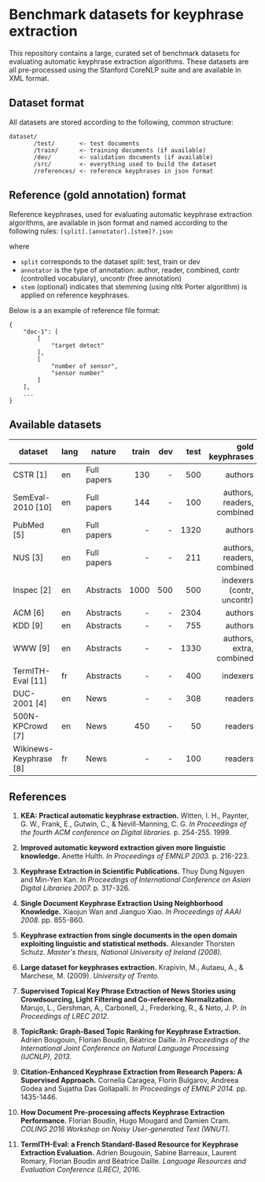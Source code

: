 # Benchmark datasets for keyphrase extraction

This repository contains a large, curated set of benchmark datasets for
evaluating automatic keyphrase extraction algorithms. These datasets are all
pre-processed using the Stanford CoreNLP suite and are available in XML format.

## Dataset format

All datasets are stored according to the following, common structure:

    dataset/
           /test/       <- test documents
           /train/      <- training documents (if available)
           /dev/        <- validation documents (if available)
           /src/        <- everything used to build the dataset
           /references/ <- reference keyphrases in json format

## Reference (gold annotation) format

Reference keyphrases, used for evaluating automatic keyphrase extraction
algorithms, are available in json format and named according to the following
rules: `[split].[annotator].[stem]?.json`

where

* `split` corresponds to the dataset split: test, train or dev
* `annotator` is the type of annotation: author, reader, combined, contr (controlled vocabulary), uncontr (free annotation)
* `stem` (optional) indicates that stemming (using nltk Porter algorithm) is applied on reference keyphrases.

Below is a an example of reference file format:

    {
        "doc-1": [
            [
                "target detect"
            ],
            [
                "number of sensor",
                "sensor number"
            ]
        ],
        ...
    }

## Available datasets

| dataset                | lang | nature       | train | dev | test | gold keyphrases            | keys/doc (test) |
| ---------------------- | ---- | ------------ | -----:| ---:| ----:| --------------------------:| --------------: |
| CSTR [1]               | en   | Full papers  | 130   | -   | 500  | authors                    | 5.4             |
| SemEval-2010 [10]      | en   | Full papers  | 144   | -   | 100  | authors, readers, combined | 3.9, 12.0, 14.7 |
| PubMed [5]             | en   | Full papers  | -     | -   | 1320 | authors                    | 5.4             |
| NUS [3]                | en   | Full papers  | -     | -   | 211  | authors, readers, combined | 4.2, 7.6, 11.0  |
| Inspec [2]             | en   | Abstracts    | 1000  | 500 | 500  | indexers (contr, uncontr)  | 4.5, 9.8        |
| ACM [6]                | en   | Abstracts    | -     | -   | 2304 | authors                    | 5.3             |
| KDD [9]                | en   | Abstracts    | -     | -   | 755  | authors                    | 4.1             |
| WWW [9]                | en   | Abstracts    | -     | -   | 1330 | authors, extra, combined   | 4.8, 4.2, 6.2   |
| TermITH-Eval [11]      | fr   | Abstracts    | -     | -   | 400  | indexers                   | 11.8            |
| DUC-2001 [4]           | en   | News         | -     | -   | 308  | readers                    | 8.1             |
| 500N-KPCrowd [7]       | en   | News         | 450   | -   | 50   | readers                    | 46.2            |
| Wikinews-Keyphrase [8] | fr   | News         | -     | -   | 100  | readers                    | 9.7             |


## References

1. **KEA: Practical automatic keyphrase extraction.**
   Witten, I. H., Paynter, G. W., Frank, E., Gutwin, C., & Nevill-Manning, C. G.
   *In Proceedings of the fourth ACM conference on Digital libraries.*
   p. 254-255. 1999.

2. **Improved automatic keyword extraction given more linguistic knowledge.**
   Anette Hulth.
   *In Proceedings of EMNLP 2003.*
   p. 216-223.

3. **Keyphrase Extraction in Scientific Publications.**
   Thuy Dung Nguyen and Min-Yen Kan.
   *In Proceedings of International Conference on Asian Digital Libraries 2007.*
   p. 317-326.

4. **Single Document Keyphrase Extraction Using Neighborhood Knowledge.**
   Xiaojun Wan and Jianguo Xiao.
   *In Proceedings of AAAI 2008.*
   pp. 855-860.

5. **Keyphrase extraction from single documents in the open domain exploiting
   linguistic and statistical methods.**
   Alexander Thorsten Schutz. 
   *Master's thesis, National University of Ireland (2008).*

6. **Large dataset for keyphrases extraction.**
   Krapivin, M., Autaeu, A., & Marchese, M. (2009). 
   *University of Trento.*

7. **Supervised Topical Key Phrase Extraction of News Stories using
   Crowdsourcing, Light Filtering and Co-reference Normalization.**
   Marujo, L., Gershman, A., Carbonell, J., Frederking, R., & Neto, J. P.
   *In Proceedings of LREC 2012.*

8. **TopicRank: Graph-Based Topic Ranking for Keyphrase Extraction.**
   Adrien Bougouin, Florian Boudin, Béatrice Daille.
   *In Proceedings of the International Joint Conference on Natural Language
   Processing (IJCNLP), 2013.*

9. **Citation-Enhanced Keyphrase Extraction from Research Papers: A Supervised
   Approach.**
   Cornelia Caragea, Florin Bulgarov, Andreea Godea and Sujatha Das Gollapalli.
   *In Proceedings of EMNLP 2014.*
   pp. 1435-1446.

10. **How Document Pre-processing affects Keyphrase Extraction Performance.**
    Florian Boudin, Hugo Mougard and Damien Cram.
    *COLING 2016 Workshop on Noisy User-generated Text (WNUT).*

11. **TermITH-Eval: a French Standard-Based Resource for Keyphrase Extraction
    Evaluation.**
    Adrien Bougouin, Sabine Barreaux, Laurent Romary, Florian Boudin and​
    Béatrice Daille.
    *Language Resources and Evaluation Conference (LREC), 2016.*













